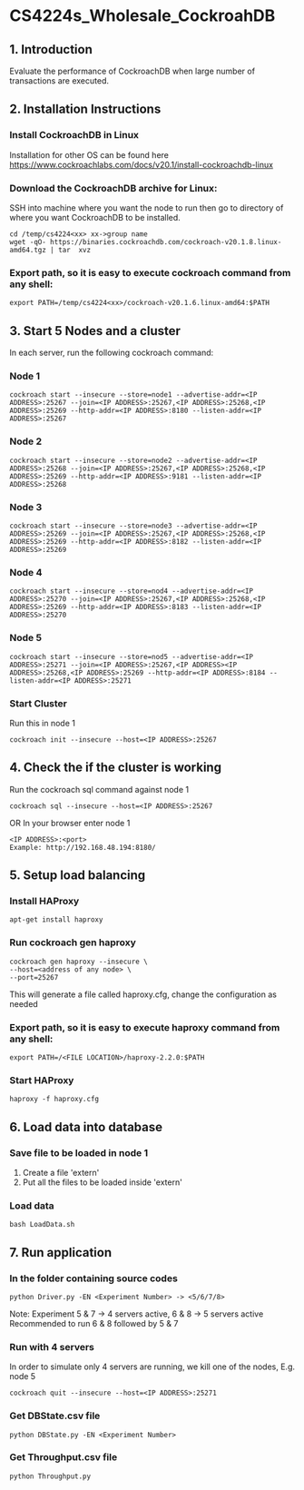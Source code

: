 # CS4224s_Wholesale_CockroahDB
 
## 1. Introduction
Evaluate the performance of CockroachDB when large number of transactions are executed.

## 2. Installation Instructions
### Install CockroachDB in Linux
Installation for other OS can be found here https://www.cockroachlabs.com/docs/v20.1/install-cockroachdb-linux <br>
### Download the CockroachDB archive for Linux:
SSH into machine where you want the node to run then go to directory of where you want CockroachDB to be installed.
```
cd /temp/cs4224<xx> xx->group name
wget -qO- https://binaries.cockroachdb.com/cockroach-v20.1.8.linux-amd64.tgz | tar  xvz
```
### Export path, so it is easy to execute cockroach command from any shell:
```
export PATH=/temp/cs4224<xx>/cockroach-v20.1.6.linux-amd64:$PATH
```

## 3. Start 5 Nodes and a cluster
In each server, run the following cockroach command:
### Node 1
```
cockroach start --insecure --store=node1 --advertise-addr=<IP ADDRESS>:25267 --join=<IP ADDRESS>:25267,<IP ADDRESS>:25268,<IP ADDRESS>:25269 --http-addr=<IP ADDRESS>:8180 --listen-addr=<IP ADDRESS>:25267
```
### Node 2
```
cockroach start --insecure --store=node2 --advertise-addr=<IP ADDRESS>:25268 --join=<IP ADDRESS>:25267,<IP ADDRESS>:25268,<IP ADDRESS>:25269 --http-addr=<IP ADDRESS>:9181 --listen-addr=<IP ADDRESS>:25268
```
### Node 3
```
cockroach start --insecure --store=node3 --advertise-addr=<IP ADDRESS>:25269 --join=<IP ADDRESS>:25267,<IP ADDRESS>:25268,<IP ADDRESS>:25269 --http-addr=<IP ADDRESS>:8182 --listen-addr=<IP ADDRESS>:25269
```
### Node 4
```
cockroach start --insecure --store=nod4 --advertise-addr=<IP ADDRESS>:25270 --join=<IP ADDRESS>:25267,<IP ADDRESS>:25268,<IP ADDRESS>:25269 --http-addr=<IP ADDRESS>:8183 --listen-addr=<IP ADDRESS>:25270
```
### Node 5
```
cockroach start --insecure --store=nod5 --advertise-addr=<IP ADDRESS>:25271 --join=<IP ADDRESS>:25267,<IP ADDRESS><IP ADDRESS>:25268,<IP ADDRESS>:25269 --http-addr=<IP ADDRESS>:8184 --listen-addr=<IP ADDRESS>:25271
```
### Start Cluster
Run this in node 1
```
cockroach init --insecure --host=<IP ADDRESS>:25267
```

## 4. Check the if the cluster is working
Run the cockroach sql command against node 1
```
cockroach sql --insecure --host=<IP ADDRESS>:25267
```
OR
In your browser enter node 1
```
<IP ADDRESS>:<port>
Example: http://192.168.48.194:8180/
```

## 5. Setup load balancing
### Install HAProxy
```
apt-get install haproxy
```
### Run cockroach gen haproxy
```
cockroach gen haproxy --insecure \
--host=<address of any node> \
--port=25267
```
This will generate a file called haproxy.cfg, change the configuration as needed
### Export path, so it is easy to execute haproxy command from any shell:
```
export PATH=/<FILE LOCATION>/haproxy-2.2.0:$PATH
```
### Start HAProxy
```
haproxy -f haproxy.cfg
```

## 6. Load data into database
### Save file to be loaded in node 1
1. Create a file 'extern'
2. Put all the files to be loaded inside 'extern'
### Load data
```
bash LoadData.sh
```

## 7. Run application
### In the folder containing source codes
```
python Driver.py -EN <Experiment Number> -> <5/6/7/8>
```
Note: Experiment 5 & 7 -> 4 servers active, 6 & 8 -> 5 servers active <br>
      Recommended to run 6 & 8 followed by 5 & 7
      
### Run with 4 servers
In order to simulate only 4 servers are running, we kill one of the nodes, E.g. node 5
```
cockroach quit --insecure --host=<IP ADDRESS>:25271
```
### Get DBState.csv file
```
python DBState.py -EN <Experiment Number>
```
### Get Throughput.csv file
```
python Throughput.py
```
